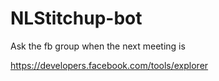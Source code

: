 # NLStitchup-bot
Ask the fb group when the next meeting is

https://developers.facebook.com/tools/explorer

